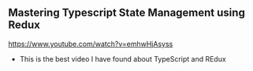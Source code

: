 ## Mastering Typescript State Management using Redux

https://www.youtube.com/watch?v=emhwHjAsyss

- This is the best video I have found about TypeScript and REdux
